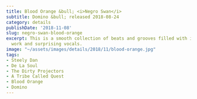 ```yaml
---
title: Blood Orange &bull; <i>Negro Swan</i>
subtitle: Domino &bull; released 2018-08-24
category: details
publishDate: '2018-11-08'
slug: negro-swan-blood-orange
excerpt: This is a smooth collection of beats and grooves filled with intricate chord
  work and surprising vocals.
image: "~/assets/images/details/2018/11/blood-orange.jpg"
tags:
- Steely Dan
- De La Soul
- The Dirty Projectors
- A Tribe Called Quest
- Blood Orange
- Domino
---
```


